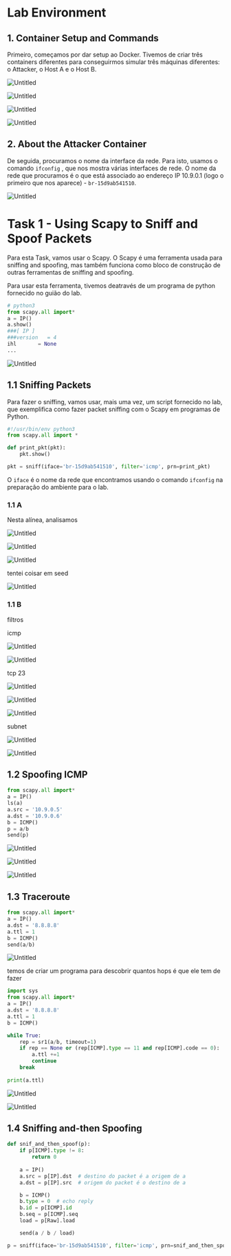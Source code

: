 # Lab Environment

## 1. Container Setup and Commands

Primeiro, começamos por dar setup ao Docker. Tivemos de criar três containers diferentes para conseguirmos simular três máquinas diferentes: o Attacker, o Host A e o Host B.

![Untitled](https://prod-files-secure.s3.us-west-2.amazonaws.com/09fb57e0-7025-489f-a28f-9b24f9d0494e/562d7fa7-103f-4dd2-a027-2594ef6177e4/Untitled.png)

![Untitled](https://prod-files-secure.s3.us-west-2.amazonaws.com/09fb57e0-7025-489f-a28f-9b24f9d0494e/e686fa27-238d-4e44-af41-4dce44533c36/Untitled.png)

![Untitled](https://prod-files-secure.s3.us-west-2.amazonaws.com/09fb57e0-7025-489f-a28f-9b24f9d0494e/60674f77-d723-4625-ac23-3a795ef7b9c4/Untitled.png)

![Untitled](https://prod-files-secure.s3.us-west-2.amazonaws.com/09fb57e0-7025-489f-a28f-9b24f9d0494e/0cc34005-7e00-47fc-ad71-ab4e8d9b3039/Untitled.png)

## 2. About the Attacker Container

De seguida, procuramos o nome da interface da rede. Para isto, usamos o comando `ifconfig` , que nos mostra várias interfaces de rede. O nome da rede que procuramos é o que está associado ao endereço IP 10.9.0.1 (logo o primeiro que nos aparece) - `br-15d9ab541510`.

![Untitled](https://prod-files-secure.s3.us-west-2.amazonaws.com/09fb57e0-7025-489f-a28f-9b24f9d0494e/b8e5146c-a443-4d2d-abba-c046f37fbe5c/Untitled.png)

# Task 1 - Using Scapy to Sniff and Spoof Packets

Para esta Task, vamos usar o Scapy. O Scapy é uma ferramenta usada para sniffing and spoofing, mas também funciona como bloco de construção de outras ferramentas de sniffing and spoofing.

Para usar esta ferramenta, tivemos deatravés de um programa de python fornecido no guião do lab.

```python
# python3
from scapy.all import*
a = IP()
a.show()
###[ IP ]
###version   = 4
ihl       = None
...
```

![Untitled](https://prod-files-secure.s3.us-west-2.amazonaws.com/09fb57e0-7025-489f-a28f-9b24f9d0494e/e8451173-c1c3-459b-afcb-a17dae226b49/Untitled.png)

## 1.1 Sniffing Packets

Para fazer o sniffing, vamos usar, mais uma vez, um script fornecido no lab, que exemplifica como fazer packet sniffing com o Scapy em programas de Python.

```python
#!/usr/bin/env python3
from scapy.all import *

def print_pkt(pkt):
    pkt.show()

pkt = sniff(iface='br-15d9ab541510', filter='icmp', prn=print_pkt)
```

O `iface` é o nome da rede que encontramos usando o comando `ifconfig` na preparação do ambiente para o lab.

### 1.1 A

Nesta alínea, analisamos

![Untitled](https://prod-files-secure.s3.us-west-2.amazonaws.com/09fb57e0-7025-489f-a28f-9b24f9d0494e/5919df30-047a-4a90-a33d-afd665dd7d9b/Untitled.png)

![Untitled](https://prod-files-secure.s3.us-west-2.amazonaws.com/09fb57e0-7025-489f-a28f-9b24f9d0494e/46998531-3970-45cc-be3d-983d284c5a32/Untitled.png)

![Untitled](https://prod-files-secure.s3.us-west-2.amazonaws.com/09fb57e0-7025-489f-a28f-9b24f9d0494e/026ba364-5daa-4861-b357-e7c5ace24bcf/Untitled.png)

tentei coisar em seed

![Untitled](https://prod-files-secure.s3.us-west-2.amazonaws.com/09fb57e0-7025-489f-a28f-9b24f9d0494e/48e34ba6-bae3-41ac-903d-1d5f2e12ab34/Untitled.png)

### 1.1 B

filtros 

icmp

![Untitled](https://prod-files-secure.s3.us-west-2.amazonaws.com/09fb57e0-7025-489f-a28f-9b24f9d0494e/96900e3e-3c76-4a29-bd39-e66c93e67596/Untitled.png)

![Untitled](https://prod-files-secure.s3.us-west-2.amazonaws.com/09fb57e0-7025-489f-a28f-9b24f9d0494e/516705ce-3cfc-446b-98d6-7b967f6e5f9a/Untitled.png)

tcp 23

![Untitled](https://prod-files-secure.s3.us-west-2.amazonaws.com/09fb57e0-7025-489f-a28f-9b24f9d0494e/c3b93268-85e6-47ed-8402-d6cdeed03dbd/Untitled.png)

![Untitled](https://prod-files-secure.s3.us-west-2.amazonaws.com/09fb57e0-7025-489f-a28f-9b24f9d0494e/f4aea3a1-9e5c-4b8d-b150-55e193065e57/Untitled.png)

![Untitled](https://prod-files-secure.s3.us-west-2.amazonaws.com/09fb57e0-7025-489f-a28f-9b24f9d0494e/3709ef8d-5229-4f76-b9f6-f87eeda33c1d/Untitled.png)

subnet

![Untitled](https://prod-files-secure.s3.us-west-2.amazonaws.com/09fb57e0-7025-489f-a28f-9b24f9d0494e/25b43e18-aaeb-481f-bd02-f3a1e5706a3c/Untitled.png)

![Untitled](https://prod-files-secure.s3.us-west-2.amazonaws.com/09fb57e0-7025-489f-a28f-9b24f9d0494e/8b1710ae-2033-4a94-9938-bebd95e06b32/Untitled.png)

## 1.2 Spoofing ICMP

```python
from scapy.all import*
a = IP()
ls(a)
a.src = '10.9.0.5'
a.dst = '10.9.0.6'
b = ICMP()
p = a/b
send(p)
```

![Untitled](https://prod-files-secure.s3.us-west-2.amazonaws.com/09fb57e0-7025-489f-a28f-9b24f9d0494e/482b8561-c990-4d11-b337-c148dbec0e52/Untitled.png)

![Untitled](https://prod-files-secure.s3.us-west-2.amazonaws.com/09fb57e0-7025-489f-a28f-9b24f9d0494e/770180ed-181e-45df-aea2-114c14a3ac23/Untitled.png)

![Untitled](https://prod-files-secure.s3.us-west-2.amazonaws.com/09fb57e0-7025-489f-a28f-9b24f9d0494e/011a2762-a47f-4b02-872c-f27526489f93/Untitled.png)

## 1.3 Traceroute

```python
from scapy.all import*
a = IP()
a.dst = '8.8.8.8'
a.ttl = 1
b = ICMP()
send(a/b)
```

![Untitled](https://prod-files-secure.s3.us-west-2.amazonaws.com/09fb57e0-7025-489f-a28f-9b24f9d0494e/d91ea282-7afb-4630-9e45-9e19ed31f4e8/Untitled.png)

temos de criar um programa para descobrir quantos hops é que ele tem de fazer

```python
import sys
from scapy.all import*
a = IP()
a.dst = '8.8.8.8'
a.ttl = 1
b = ICMP()

while True:
	rep = sr1(a/b, timeout=1)
	if rep == None or (rep[ICMP].type == 11 and rep[ICMP].code == 0):
		a.ttl +=1
		continue
	break
	
print(a.ttl)
```

![Untitled](https://prod-files-secure.s3.us-west-2.amazonaws.com/09fb57e0-7025-489f-a28f-9b24f9d0494e/85f6b931-7310-4af9-8548-c58844871d7e/Untitled.png)

![Untitled](https://prod-files-secure.s3.us-west-2.amazonaws.com/09fb57e0-7025-489f-a28f-9b24f9d0494e/f2ed7af5-be4f-459b-b496-7581d20c3e45/Untitled.png)

## 1.4 Sniffing and-then Spoofing

```python
def snif_and_then_spoof(p):
    if p[ICMP].type != 8:
        return 0
    
    a = IP()
    a.src = p[IP].dst  # destino do packet é a origem de a
    a.dst = p[IP].src  # origem do packet é o destino de a

    b = ICMP()
    b.type = 0  # echo reply
    b.id = p[ICMP].id
    b.seq = p[ICMP].seq
    load = p[Raw].load

    send(a / b / load)

p = sniff(iface='br-15d9ab541510', filter='icmp', prn=snif_and_then_spoof)
```
